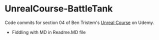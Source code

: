 # UnrealCourse-BattleTank

Code commits for section 04 of Ben Tristem's [Unreal Course](https://www.udemy.com/unrealcourse/learn/v4/content) on Udemy.

* Fiddling with MD in Readme.MD file

